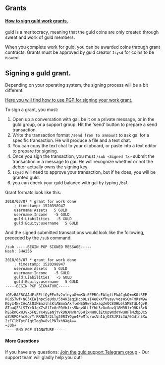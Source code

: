 ## Grants


#### [How to sign guld work grants.](http://guld.chat/4-FAQ.html)

guld is a meritocracy, meaning that the guld coins are only created through sweat and work of guld members. 

When you complete work for guld, you can be awarded coins through grant contracts. Grants must be approved by guld creator `Isysd` for coins to be issued.

## Signing a guld grant.

Depending on your operating system, the signing process will be a bit different.

[Here you will find how to use PGP for signing your work grant.](http://guld.chat/4-FAQ.html)

To sign a grant, you must:

1. Open up a conversation with gai, be it on a private message, or in the guld group, or a support group. Hit the 'send' button to prepare a send transaction. 
2. Write the transaction format `/send from to ammount` to ask gai for a specific transaction. He will produce a file and a text chat. 
3. You can copy the text chat to your clipboard, or paste into a text editor to prepare for signing.
4. Once you sign the transaction, you must `/sub <Signed Tx>` submit the transaction in a message to gai. He will recognize whether or not the debtor actually owns the signing key.
5. `Isysd` will need to approve your transaction, but if he does, you will be granted guld.
6. you can check your guld balance with gai by typing `/bal`


Grant formats look like this: 

```
2018/03/07 * grant for work done
    ; timestamp: 1520398947
    username:Assets   5 GULD
    username:Income   -5 GULD
    guld:Liabilities   -5 GULD
    guld:Equity:username   5 GULD
```


And the signed submitted transactions would look like the following, preceded by the `/sub` command.

```
/sub -----BEGIN PGP SIGNED MESSAGE-----
Hash: SHA256

2018/03/07 * grant for work done
    ; timestamp: 1520398947
    username:Assets   5 GULD
    username:Income   -5 GULD
    guld:Liabilities   -5 GULD
    guld:Equity:username   5 GULD
-----BEGIN PGP SIGNATURE-----

iQEzBAEBCAAdFiEEflQyPEoSv2olnyuG+mKOtSEPRCcFAlqfLEkACgkQ+mKOtSEP
RCdS7wf+N83XEWjnpc5eUdx/5b4KZeqiDco8LsI4eOxXfhyay/vqsWSCmFMRsW9w
K6yI4N/CAoAlQIHEnzlhlKlABmo5Ak4leHSG9w/a3xaq3eOC8OHL6lGMETdL4gvR
8TuaQZSLSTY+DJqXZs8lIx0cPDVh1rs5NqvOLLIYhU3zOu0avQ18MRB1+Q8KiScN
hEGkn6xWJvk5FQ5YK4yEeNjYVkDNXMvUrBSHjxNH8CiEtOp9mdoYwQ8FlM2bp0cS
dZURFQFhcGq/YrRRNbT/2Lfg20R3YQgn4FwMfq/usVh1bjOZSJF3i3W/6Gdtn5Xw
2zFClbTptF1qtTogRw8v1PNTxhNXgA==
=JQb+
-----END PGP SIGNATURE-----
```


#### More Questions

If you have any questions: [Join the guld support Telegram group](https://t.me/joinchat/EKTIchEMTw-lRYBFNbumnA) - Our support team will gladly help you out!



